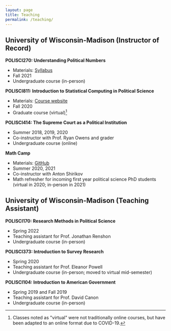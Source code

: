 ```yaml
---
layout: page
title: Teaching
permalink: /teaching/
---
```

## University of Wisconsin-Madison (Instructor of Record)

**POLISCI270: Understanding Political Numbers**
* Materials: [Syllabus](https://marcyshieh.github.io/files/syllabus_ps270_fall2021.pdf)
* Fall 2021
* Undergraduate course (in-person)

**POLISCI811: Introduction to Statistical Computing in Political Science**
* Materials: [Course website](https://marcyshieh.github.io/ps811-materials/)
* Fall 2020
* Graduate course (virtual)[^1]

**POLISCI414: The Supreme Court as a Political Institution**
* Summer 2018, 2019, 2020
* Co-instructor with Prof. Ryan Owens and grader
* Undergraduate course (online)

**Math Camp**
* Materials: [GitHub](https://github.com/shirikov/math-camp-2020)
* Summer 2020, 2021
* Co-instructor with Anton Shirikov
* Math refresher for incoming first year political science PhD students (virtual in 2020; in-person in 2021)

## University of Wisconsin-Madison (Teaching Assistant)

**POLISCI170: Research Methods in Political Science**
* Spring 2022
* Teaching assistant for Prof. Jonathan Renshon
* Undergraduate course (in-person)

**POLISCI373: Introduction to Survey Research**
* Spring 2020
* Teaching assistant for Prof. Eleanor Powell
* Undergraduate course (in-person; moved to virtual mid-semester)

**POLISCI104: Introduction to American Government**
* Spring 2019 and Fall 2019
* Teaching assistant for Prof. David Canon
* Undergraduate course (in-person)

[^1]: Classes noted as "virtual" were not traditionally online courses, but have been adapted to an online format due to COVID-19.
